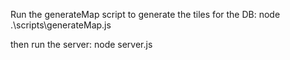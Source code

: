 Run the generateMap script to generate the tiles for the DB:
node .\scripts\generateMap.js

then run the server:
node server.js
